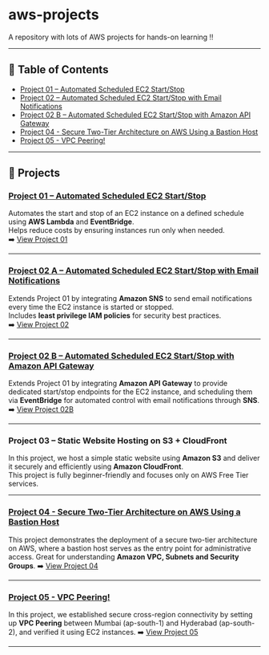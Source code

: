 # aws-projects
 A repository with lots of AWS projects for hands-on learning !!

---

## 📑 Table of Contents
- [Project 01 – Automated Scheduled EC2 Start/Stop](./project-01-ec2-scheduler)
- [Project 02 – Automated Scheduled EC2 Start/Stop with Email Notifications](./Project-02-Updated-Scheduler)
- [Project 02 B – Automated Scheduled EC2 Start/Stop with Amazon API Gateway](./Project-02B-Updated-Scheduler)
- [Project 04 - Secure Two-Tier Architecture on AWS Using a Bastion Host](./Project-04-2Tier-Arch)
- [Project 05 - VPC Peering!](./Project-05-VPC-Peering)
---

## 📂 Projects

### [Project 01 – Automated Scheduled EC2 Start/Stop](./project-01-ec2-scheduler)
Automates the start and stop of an EC2 instance on a defined schedule using **AWS Lambda** and **EventBridge**.  
Helps reduce costs by ensuring instances run only when needed.  
➡️ [View Project 01](./project-01-ec2-scheduler)

---

### [Project 02 A – Automated Scheduled EC2 Start/Stop with Email Notifications](./Project-02-Updated-Scheduler)
Extends Project 01 by integrating **Amazon SNS** to send email notifications every time the EC2 instance is started or stopped.  
Includes **least privilege IAM policies** for security best practices.  
➡️ [View Project 02](./Project-02-Updated-Scheduler)

---

### [Project 02 B – Automated Scheduled EC2 Start/Stop with Amazon API Gateway](./Project-02B-Updated-Scheduler)
Extends Project 01 by integrating **Amazon API Gateway** to provide dedicated start/stop endpoints for the EC2 instance, and scheduling them via **EventBridge** for automated control with email notifications through **SNS**. 
➡️ [View Project 02B](./Project-02B-Updated-Scheduler)

---

### Project 03 – Static Website Hosting on S3 + CloudFront
In this project, we host a simple static website using **Amazon S3** and deliver it securely and efficiently using **Amazon CloudFront**.  
This project is fully beginner-friendly and focuses only on AWS Free Tier services.

---

### [Project 04 - Secure Two-Tier Architecture on AWS Using a Bastion Host](./Project-04-2Tier-Arch) 
This project demonstrates the deployment of a secure two-tier architecture on AWS, where a bastion host serves as the entry point for administrative access. Great for understanding **Amazon VPC, Subnets and Security Groups**. 
➡️ [View Project 04](./Project-04-2Tier-Arch)

---

### [Project 05 - VPC Peering!](./Project-05-VPC-Peering)
In this project, we established secure cross-region connectivity by setting up **VPC Peering** between Mumbai (ap-south-1) and Hyderabad (ap-south-2), and verified it using EC2 instances.
➡️ [View Project 05](./Project-05-VPC-Peering)

---



